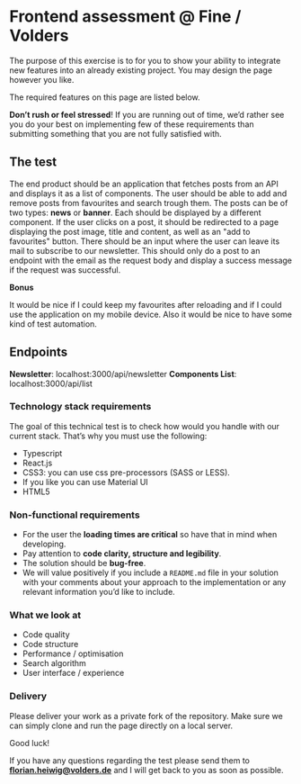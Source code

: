 # Frontend assessment @ Fine / Volders

The purpose of this exercise is to for you to show your ability to integrate new features into an already existing project. You may design the page however you like. 

The required features on this page are listed below. 

**Don’t rush or feel stressed**! If you are running out of time, we’d rather see you do your best on implementing few of these requirements than submitting something that you are not fully satisfied with.

## The test

The end product should be an application that fetches posts from an API and displays it as a list of components. 
The user should be able to add and remove posts from favourites and search trough them.
The posts can be of two types: **news** or **banner**. Each should be displayed by a different component.
If the user clicks on a post, it should be redirected to a page displaying the post image, title and content, as well as an "add to favourites" button.
There should be an input where the user can leave its mail to subscribe to our newsletter. This should only do a post to an endpoint with the email as the request body and display a success message if the request was successful.

**Bonus**

It would be nice if I could keep my favourites after reloading and if I could use the application on my mobile device.
Also it would be nice to have some kind of test automation. 

## Endpoints
**Newsletter**: localhost:3000/api/newsletter
**Components List**: localhost:3000/api/list

### Technology stack requirements

The goal of this technical test is to check how would you handle with our current stack. That’s why you must use the following:

- Typescript
- React.js
- CSS3: you can use css pre-processors (SASS or LESS).
- If you like you can use Material UI
- HTML5

### Non-functional requirements

- For the user the **loading times are critical** so have that in mind when developing.
- Pay attention to **code clarity, structure and legibility**.
- The solution should be **bug-free**.
- We will value positively if you include a `README.md` file in your solution with your comments about your approach to the implementation or any relevant information you’d like to include.

### What we look at

- Code quality
- Code structure
- Performance / optimisation
- Search algorithm
- User interface / experience

### Delivery

Please deliver your work as a private fork of the repository. Make sure we can simply clone and run the page directly on a local server.

Good luck! 

If you have any questions regarding the test please send them to **florian.heiwig@volders.de** and I will get back to you as soon as possible.
